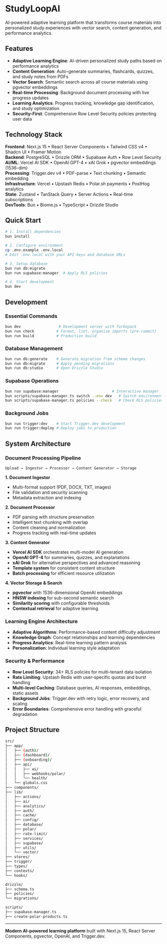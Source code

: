 # StudyLoopAI

AI-powered adaptive learning platform that transforms course materials into personalized study experiences with vector search, content generation, and performance analytics.

## Features

- **Adaptive Learning Engine**: AI-driven personalized study paths based on performance analytics
- **Content Generation**: Auto-generate summaries, flashcards, quizzes, and study notes from PDFs
- **Vector Search**: Semantic search across all course materials using pgvector embeddings  
- **Real-time Processing**: Background document processing with live progress updates
- **Learning Analytics**: Progress tracking, knowledge gap identification, and study optimization
- **Security-First**: Comprehensive Row Level Security policies protecting user data

## Technology Stack

**Frontend**: Next.js 15 • React Server Components • Tailwind CSS v4 • Shadcn UI • Framer Motion  
**Backend**: PostgreSQL • Drizzle ORM • Supabase Auth • Row Level Security  
**AI/ML**: Vercel AI SDK • OpenAI GPT-4 • xAI Grok • pgvector embeddings (1536-dim)  
**Processing**: Trigger.dev v4 • PDF-parse • Text chunking • Semantic embedding  
**Infrastructure**: Vercel • Upstash Redis • Polar.sh payments • PostHog analytics  
**State**: Zustand • TanStack Query • Server Actions • Real-time subscriptions  
**DevTools**: Bun • Biome.js • TypeScript • Drizzle Studio

## Quick Start

```bash
# 1. Install dependencies
bun install

# 2. Configure environment
cp .env.example .env.local
# Edit .env.local with your API keys and database URLs

# 3. Setup database
bun run db:migrate
bun run supabase:manager  # Apply RLS policies

# 4. Start development
bun dev
```

## Development

### Essential Commands

```bash
bun dev                 # Development server with Turbopack
bun run check          # Format, lint, organize imports (pre-commit)
bun run build          # Production build
```

### Database Management

```bash
bun run db:generate    # Generate migration from schema changes
bun run db:migrate     # Apply pending migrations  
bun run db:studio      # Open Drizzle Studio
```

### Supabase Operations

```bash
bun run supabase:manager                        # Interactive manager
bun scripts/supabase-manager.ts switch --env dev   # Switch environment
bun scripts/supabase-manager.ts policies --check   # Check RLS policies
```

### Background Jobs

```bash
bun run trigger:dev    # Start Trigger.dev development
bun run trigger:deploy # Deploy jobs to production
```

## System Architecture

### Document Processing Pipeline

```
Upload → Ingestor → Processor → Content Generator → Storage
```

**1. Document Ingestor**

- Multi-format support (PDF, DOCX, TXT, images)
- File validation and security scanning
- Metadata extraction and indexing

**2. Document Processor**  

- PDF parsing with structure preservation
- Intelligent text chunking with overlap
- Content cleaning and normalization
- Progress tracking with real-time updates

**3. Content Generator**

- **Vercel AI SDK** orchestrates multi-model AI generation
- **OpenAI GPT-4** for summaries, quizzes, and explanations
- **xAI Grok** for alternative perspectives and advanced reasoning
- **Template system** for consistent content structure
- **Batch processing** for efficient resource utilization

**4. Vector Storage & Search**

- **pgvector** with 1536-dimensional OpenAI embeddings
- **HNSW indexing** for sub-second semantic search
- **Similarity scoring** with configurable thresholds
- **Contextual retrieval** for adaptive learning

### Learning Engine Architecture

- **Adaptive Algorithms**: Performance-based content difficulty adjustment
- **Knowledge Graph**: Concept relationships and learning dependencies  
- **Progress Analytics**: Real-time learning pattern analysis
- **Personalization**: Individual learning style adaptation

### Security & Performance

- **Row Level Security**: 34+ RLS policies for multi-tenant data isolation
- **Rate Limiting**: Upstash Redis with user-specific quotas and burst handling
- **Multi-level Caching**: Database queries, AI responses, embeddings, static assets
- **Background Jobs**: Trigger.dev with retry logic, error recovery, and scaling
- **Error Boundaries**: Comprehensive error handling with graceful degradation

## Project Structure

```bash
src/
├── app/
│   ├── (auth)/
│   ├── (dashboard)/
│   ├── (onboarding)/
│   ├── api/
│   │   ├── ai/
│   │   ├── webhooks/polar/
│   │   └── health/
│   └── globals.css
├── components/
├── lib/
│   ├── actions/
│   ├── ai/
│   ├── analytics/
│   ├── auth/
│   ├── cache/
│   ├── config/
│   ├── database/
│   ├── polar/
│   ├── rate-limit/
│   ├── services/
│   ├── supabase/
│   ├── utils/
│   └── vector/
├── stores/
├── trigger/
├── types/
├── contexts/
└── hooks/

drizzle/
├── schema.ts
├── policies/
└── migrations/

scripts/
├── supabase-manager.ts
├── create-polar-products.ts
```

---

**Modern AI-powered learning platform** built with Next.js 15, React Server Components, pgvector, OpenAI, and Trigger.dev.
